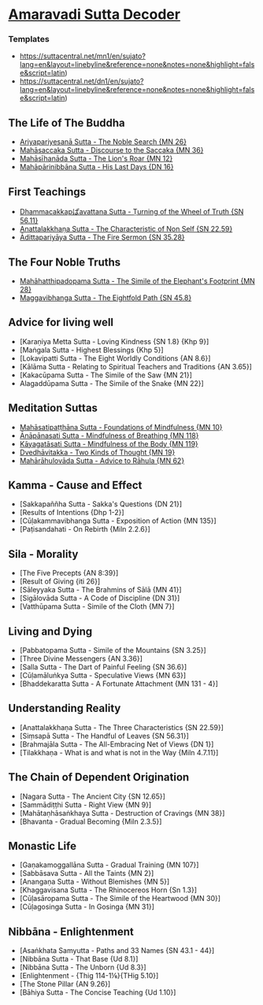 # [Amaravadi Sutta Decoder](https://sukhavaho.github.io/decoder)

### Templates
- https://suttacentral.net/mn1/en/sujato?lang=en&layout=linebyline&reference=none&notes=none&highlight=false&script=latin)
- https://suttacentral.net/dn1/en/sujato?lang=en&layout=linebyline&reference=none&notes=none&highlight=false&script=latin)


## The Life of The Buddha
- [Ariyapariyesanā Sutta - The Noble Search {MN 26}](https://suttacentral.net/mn26/en/sujato?lang=en&layout=linebyline&reference=none&notes=none&highlight=false&script=latin)
- [Mahāsaccaka Sutta - Discourse to the Saccaka {MN 36}](https://suttacentral.net/mn36/en/sujato?lang=en&layout=linebyline&reference=none&notes=none&highlight=false&script=latin)
- [Mahāsīhanāda Sutta - The Lion's Roar {MN 12}](https://suttacentral.net/mn12/en/sujato?lang=en&layout=linebyline&reference=none&notes=none&highlight=false&script=latin)
- [Mahāpārinibbāna Sutta - His Last Days {DN 16}](https://suttacentral.net/dn16/en/sujato?lang=en&layout=linebyline&reference=none&notes=none&highlight=false&script=latin)


## First Teachings
- [Dhammacakkapぱavattana Sutta - Ṭurning of the Wheel of Truth {SN 56.11}](https://suttacentral.net/sn56.11/en/sujato?lang=en&layout=linebyline&reference=none&notes=none&highlight=false&script=latin)
- [Anattalakkhaṇa Sutta - The Characteristic of Non Self {SN 22.59}](https://suttacentral.net/sn22.59/en/sujato?lang=en&layout=linebyline&reference=none&notes=none&highlight=false&script=latin)
- [Ādittapariyāya Sutta - The Fire Sermon {SN 35.28}](https://suttacentral.net/sn35.28/en/sujato?lang=en&layout=linebyline&reference=none&notes=none&highlight=false&script=latin)

## The Four Noble Truths
- [Mahāhatthipadopama Sutta - The Simile of the Elephant's Footprint {MN 28}](https://suttacentral.net/mn28/en/sujato?lang=en&layout=linebyline&reference=none&notes=none&highlight=false&script=latin)
- [Maggavibhanga Sutta - The Eightfold Path {SN 45.8}](https://suttacentral.net/sn45.8/en/sujato?lang=en&layout=linebyline&reference=none&notes=none&highlight=false&script=latin)

## Advice for living well
- [Karaṇiya Metta Sutta - Loving Kindness {SN 1.8} {Khp 9}]
- [Maṅgala Sutta - Highest Blessings {Khp 5}]
- [Lokavipatti Sutta - The Eight Worldly Conditions {AN 8.6}]
- [Kālāma Sutta - Relating to Spiritual Teachers and Traditions {AN 3.65}]
- [Kakacūpama Sutta - The Simile of the Saw {MN 21}]
- Alagaddūpama Sutta - The Simile of the Snake {MN 22}]

## Meditation Suttas
- [Mahāsatipaṭṭhāna Sutta - Foundations of Mindfulness {MN 10}](https://suttacentral.net/mn10/en/sujato?lang=en&layout=linebyline&reference=none&notes=none&highlight=false&script=latin)
- [Ānāpānasati Sutta - Mindfulness of Breathing {MN 118}](https://suttacentral.net/mn118/en/sujato?lang=en&layout=linebyline&reference=none&notes=none&highlight=false&script=latin)
- [Kāyagatāsati Sutta - Mindfulness of the Body {MN 119}](https://suttacentral.net/mn119/en/sujato?lang=en&layout=linebyline&reference=none&notes=none&highlight=false&script=latin)
- [Dvedhāvitakka - Two Kinds of Thought {MN 19}](https://suttacentral.net/mn19/en/sujato?lang=en&layout=linebyline&reference=none&notes=none&highlight=false&script=latin)
- [Mahārāhulovāda Sutta - Advice to Rāhula {MN 62}](https://suttacentral.net/mn62/en/sujato?lang=en&layout=linebyline&reference=none&notes=none&highlight=false&script=latin)

## Kamma - Cause and Effect
- [Sakkapaññha Sutta - Sakka's Questions {DN 21}]
- [Results of Intentions {Dhp 1-2}]
- [Cūḷakammavibhanga Sutta - Exposition of Action {MN 135}]
- [Paṭisandahati - On Rebirth {Miln 2.2.6}]

## Sila - Morality
- [The Five Precepts {AN 8:39}]
- [Result of Giving {iti 26}]
- [Sāleyyaka Sutta - The Brahmins of Sālā {MN 41}]
- [Sigālovāda Sutta - A Code of Discipline {DN 31}]
- [Vatthūpama Sutta - Simile of the Cloth {MN 7}]

## Living and Dying
- [Pabbatopama Sutta - Simile of the Mountains {SN 3.25}]
- [Three Divine Messengers {AN 3.36}]
- [Salla Sutta - The Dart of Painful Feeling {SN 36.6}]
- [Cūḷamāluṅkya Sutta - Speculative Views {MN 63}]
- [Bhaddekaratta Sutta - A Fortunate Attachment {MN 131 - 4}]

## Understanding Reality
- [Anattalakkhaṇa Sutta - The Three Characteristics {SN 22.59}]
- [Siṃsapā Sutta - The Handful of Leaves {SN 56.31}]
- [Brahmajāla Sutta - The All-Embracing Net of Views {DN 1}]
- [Tilakkhaṇa - What is and what is not in the Way {Miln 4.7.11}]

## The Chain of Dependent Origination
- [Nagara Sutta - The Ancient City {SN 12.65}]
- [Sammādiṭṭhi Sutta - Right View {MN 9}]
- [Mahātaṇhāsaṅkhaya Sutta - Destruction of Cravings {MN 38}]
- [Bhavanta - Gradual Becoming {Miln 2.3.5}]

## Monastic Life
- [Gaṇakamoggallāna Sutta - Gradual Training {MN 107}]
- [Sabbāsava Sutta - All the Taints {MN 2}]
- [Anangaṇa Sutta - Without Blemishes {MN 5}]
- [Khaggavisana Sutta - The Rhinocereos Horn {Sn 1.3}]
- [Cūḷasāropama Sutta - The Simile of the Heartwood {MN 30}]
- [Cūḷagosinga Sutta - In Gosinga {MN 31}]

## Nibbāna - Enlightenment
- [Asaṅkhata Samyutta - Paths and 33 Names {SN 43.1 - 44}]
- [Nibbāna Sutta - That Base {Ud 8.1}]
- [Nibbāna Sutta - The Unborn {Ud 8.3}]
- [Enlightenment - {Thig 114-1⅙}{THig 5.10}]
- [The Stone Pillar {AN 9.26}]
- [Bāhiya Sutta - The Concise Teaching {Ud 1.10}]


